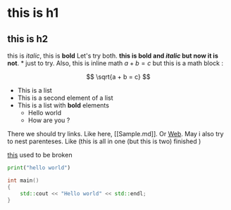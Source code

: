# this is h1 
## this is h2 

this is *italic*, this is **bold** Let's try both. **this is bold and _italic_ but now it is not**. \* just to try. Also, this is inline math $a + b = c$ but this is a math block :

$$
\sqrt{a + b = c}
$$

- This is a list 
- This is a second element of a list
- This is a list with __bold__ elements
    - Hello world 
    - How are you ?

There we should try links. Like here, [[Sample.md]]. Or [Web](https://www.youtube.com/watch?v=dQw4w9WgXcQ).
May i also try to nest parenteses. Like (this is all in one (but this is two) finished )

[this](https://wikipedia.org/hello_world) used to be broken 

```python 
print("hello world")
```

```cpp 
int main()
{
    std::cout << "Hello world" << std::endl;
}
```
